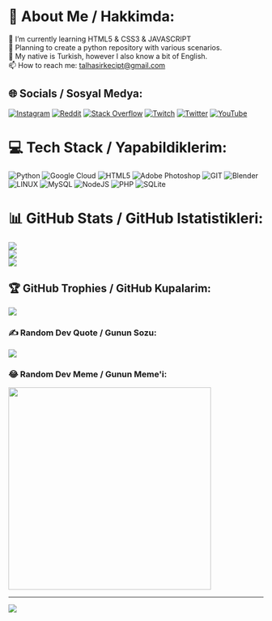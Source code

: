 # 💫 About Me / Hakkimda:
🌱 I’m currently learning HTML5 & CSS3 & JAVASCRIPT<br>📖 Planning to create a python repository with various scenarios.<br>💭 My native is Turkish, however I also know a bit of English.<br>📫 How to reach me: talhasirkecipt@gmail.com


## 🌐 Socials / Sosyal Medya:
[![Instagram](https://img.shields.io/badge/Instagram-%23E4405F.svg?logo=Instagram&logoColor=white)](https://instagram.com/talhasrkc) [![Reddit](https://img.shields.io/badge/Reddit-%23FF4500.svg?logo=Reddit&logoColor=white)](https://reddit.com/user/inthedisaster) [![Stack Overflow](https://img.shields.io/badge/-Stackoverflow-FE7A16?logo=stack-overflow&logoColor=white)](https://stackoverflow.com/users/20824299) [![Twitch](https://img.shields.io/badge/Twitch-%239146FF.svg?logo=Twitch&logoColor=white)](https://twitch.tv/noturvodka) [![Twitter](https://img.shields.io/badge/Twitter-%231DA1F2.svg?logo=Twitter&logoColor=white)](https://twitter.com/istoleacactus) [![YouTube](https://img.shields.io/badge/YouTube-%23FF0000.svg?logo=YouTube&logoColor=white)](https://www.youtube.com/channel/UC8Sop4WwMKaw7DE4owXc7CA) 

# 💻 Tech Stack / Yapabildiklerim:
![Python](https://img.shields.io/badge/python-3670A0?style=for-the-badge&logo=python&logoColor=ffdd54) ![Google Cloud](https://img.shields.io/badge/GoogleCloud-%234285F4.svg?style=for-the-badge&logo=google-cloud&logoColor=white) ![HTML5](https://img.shields.io/badge/html5-%23E34F26.svg?style=for-the-badge&logo=html5&logoColor=white) ![Adobe Photoshop](https://img.shields.io/badge/adobe%20photoshop-%2331A8FF.svg?style=for-the-badge&logo=adobe%20photoshop&logoColor=white) ![GIT](https://img.shields.io/badge/Git-fc6d26?style=for-the-badge&logo=git&logoColor=white) ![Blender](https://img.shields.io/badge/blender-%23F5792A.svg?style=for-the-badge&logo=blender&logoColor=white) ![LINUX](https://img.shields.io/badge/Linux-FCC624?style=for-the-badge&logo=linux&logoColor=black) ![MySQL](https://img.shields.io/badge/mysql-%2300000f.svg?style=for-the-badge&logo=mysql&logoColor=white) ![NodeJS](https://img.shields.io/badge/node.js-6DA55F?style=for-the-badge&logo=node.js&logoColor=white) ![PHP](https://img.shields.io/badge/php-%23777BB4.svg?style=for-the-badge&logo=php&logoColor=white) ![SQLite](https://img.shields.io/badge/sqlite-%2307405e.svg?style=for-the-badge&logo=sqlite&logoColor=white)
# 📊 GitHub Stats / GitHub Istatistikleri:
![](https://github-readme-stats.vercel.app/api?username=capthelentil&theme=dark&hide_border=true&include_all_commits=false&count_private=false)<br/>
![](https://github-readme-streak-stats.herokuapp.com/?user=capthelentil&theme=dark&hide_border=true)<br/>
![](https://github-readme-stats.vercel.app/api/top-langs/?username=capthelentil&theme=dark&hide_border=true&include_all_commits=false&count_private=false&layout=compact)

## 🏆 GitHub Trophies / GitHub Kupalarim:
![](https://github-profile-trophy.vercel.app/?username=capthelentil&theme=dark&no-frame=true&no-bg=true&margin-w=4)

### ✍️ Random Dev Quote / Gunun Sozu:
![](https://quotes-github-readme.vercel.app/api?type=horizontal&theme=dark)

### 😂 Random Dev Meme / Gunun Meme'i:
<img src='https://randommeme-five.vercel.app/' style="height: 400px;"/>

---
[![](https://visitcount.itsvg.in/api?id=capthelentil&icon=5&color=1)](https://visitcount.itsvg.in)

